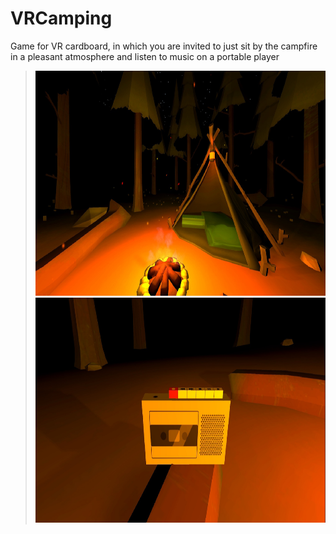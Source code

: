 # VRCamping
Game for VR cardboard, in which you are invited to just sit by the campfire in a pleasant atmosphere and listen to music on a portable player
> <img src="https://github.com/Qzya256/Image/blob/faa35914e766f9193b9f280e7baa4b05582a8606/pfMJVYCzI2k.jpg" width="640" height="360">
> <img src="https://github.com/Qzya256/Image/blob/faa35914e766f9193b9f280e7baa4b05582a8606/K4QpHC3rxKc.jpg" width="640" height="360">
